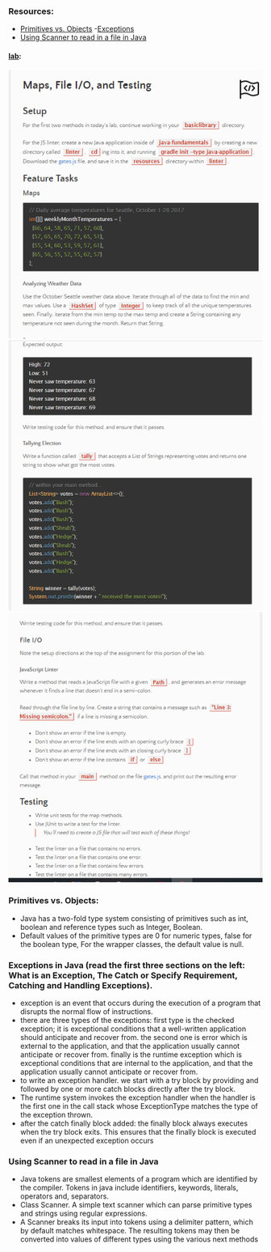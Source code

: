 ### Resources:
- [Primitives vs. Objects](https://www.baeldung.com/java-primitives-vs-objects)
-[Exceptions](https://docs.oracle.com/javase/tutorial/essential/exceptions/index.html)
- [Using Scanner to read in a file in Java](https://docs.oracle.com/javase/tutorial/essential/io/scanning.html)

#### [lab](https://github.com/Ahmad-A2020/java-fundamentals):
![lab3](/Code-401/ScreenShot/lab3-1.PNG)
![lab3](/Code-401/ScreenShot/lab3-2.PNG)
![lab3](/Code-401/ScreenShot/lab3-3.PNG)

### Primitives vs. Objects:
- Java has a two-fold type system consisting of primitives such as int, boolean and reference types such as Integer, Boolean.
- Default values of the primitive types are 0 for numeric types, false for the boolean type, For the wrapper classes, the default value is null.

### Exceptions in Java (read the first three sections on the left: What is an Exception, The Catch or Specify Requirement, Catching and Handling Exceptions).
-  exception is an event that occurs during the execution of a program that disrupts the normal flow of instructions.
- there are three types of the exceptions:  first type is the checked exception; it is exceptional conditions that a well-written application should anticipate and recover from. the second one is error which is  external to the application, and that the application usually cannot anticipate or recover from. finally is the  runtime exception which is exceptional conditions that are internal to the application, and that the application usually cannot anticipate or recover from.
- to write an exception handler. we start with  a try block by providing and followed by one or more catch blocks directly after the try block. 
- The runtime system invokes the exception handler when the handler is the first one in the call stack whose ExceptionType matches the type of the exception thrown.
- after the catch finally block added: the finally block always executes when the try block exits. This ensures that the finally block is executed even if an unexpected exception occurs


### Using Scanner to read in a file in Java
- Java tokens are smallest elements of a program which are identified by the compiler. Tokens in java include identifiers, keywords, literals, operators and, separators.
- Class Scanner. A simple text scanner which can parse primitive types and strings using regular expressions. 
- A Scanner breaks its input into tokens using a delimiter pattern, which by default matches whitespace. The resulting tokens may then be converted into values of different types using the various next methods
